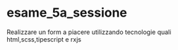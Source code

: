 # esame_5a_sessione
Realizzare  un form a piacere utilizzando tecnologie quali html,scss,tipescript e rxjs 
